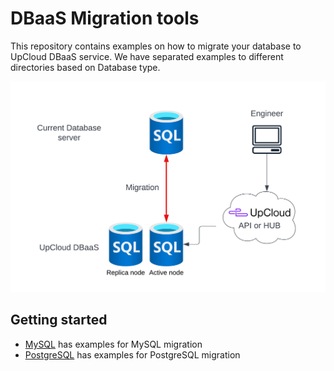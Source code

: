 # DBaaS Migration tools
This repository contains examples on how to migrate your database to UpCloud DBaaS service. We have separated examples to different
directories based on Database type.

![Migration diagram](diag.png)

## Getting started
- [MySQL](mysql/) has examples for MySQL migration
- [PostgreSQL](postgresql/) has examples for PostgreSQL migration

